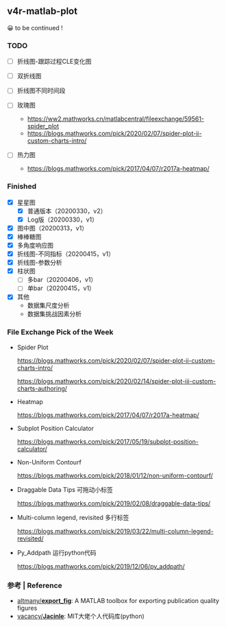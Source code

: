 ## v4r-matlab-plot

😀 to be continued !

### TODO

- [ ] 折线图-跟踪过程CLE变化图

- [ ] 双折线图

- [ ] 折线图不同时间段

- [ ] 玫瑰图
  - https://ww2.mathworks.cn/matlabcentral/fileexchange/59561-spider_plot
  - https://blogs.mathworks.com/pick/2020/02/07/spider-plot-ii-custom-charts-intro/

- [ ] 热力图

  - https://blogs.mathworks.com/pick/2017/04/07/r2017a-heatmap/

### Finished

- [x] 星星图
  - [x] 普通版本（20200330，v2）
  - [x] Log版（20200330，v1）
- [x] 图中图（20200313，v1）
- [x] 棒棒糖图
- [x] 多角度响应图
- [x] 折线图-不同指标（20200415，v1）
- [x] 折线图-参数分析
- [x] 柱状图
  - [ ] 多bar（20200406，v1）
  - [ ] 单bar（20200415，v1）
- [x] 其他
  - 数据集尺度分析
  - 数据集挑战因素分析

### File Exchange Pick of the Week

- Spider Plot

  https://blogs.mathworks.com/pick/2020/02/07/spider-plot-ii-custom-charts-intro/

  https://blogs.mathworks.com/pick/2020/02/14/spider-plot-iii-custom-charts-authoring/

- Heatmap

  https://blogs.mathworks.com/pick/2017/04/07/r2017a-heatmap/

- Subplot Position Calculator

  https://blogs.mathworks.com/pick/2017/05/19/subplot-position-calculator/

- Non-Uniform Contourf

  https://blogs.mathworks.com/pick/2018/01/12/non-uniform-contourf/

- Draggable Data Tips 可拖动小标签

  https://blogs.mathworks.com/pick/2019/02/08/draggable-data-tips/

- Multi-column legend, revisited 多行标签

  https://blogs.mathworks.com/pick/2019/03/22/multi-column-legend-revisited/

- Py_Addpath 运行python代码

  https://blogs.mathworks.com/pick/2019/12/06/py_addpath/

### 参考 | Reference

- [altmany/**export_fig**](https://github.com/altmany/export_fig): A MATLAB toolbox for exporting publication quality figures
- [vacancy/**Jacinle**](https://github.com/vacancy/Jacinle): MIT大佬个人代码库(python)